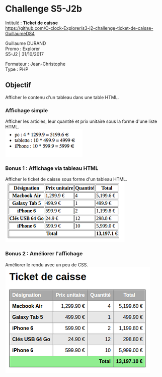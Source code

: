 # Challenge S5-J2b
Intitulé : **Ticket de caisse**  
https://github.com/O-clock-Explorer/s3-j2-challenge-ticket-de-caisse-GuillaumeD84

Guillaume DURAND  
Promo : Explorer  
S5-J2 | 31/10/2017

Formateur : Jean-Christophe  
Type : PHP

## Objectif
Afficher le contenu d'un tableau dans une table HTML.

### Affichage simple
Afficher les articles, leur quantité et prix unitaire sous la forme d'une liste HTML.  
![goal](docs/liste.png)

### Bonus 1 : Affichage via tableau HTML
Afficher le ticket de caisse sous forme d'un tableau HTML.  
![bonus goal1](docs/table.png)

### Bonus 2 : Améliorer l'affichage
Améliorer le rendu avec un peu de CSS.  
![bonus goal2](docs/ticket-table-css.png)
